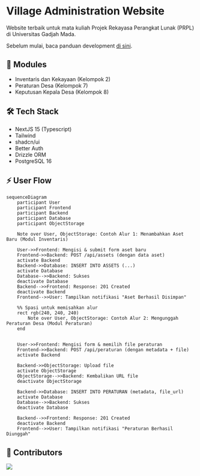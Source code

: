 # Village Administration Website

Website terbaik untuk mata kuliah Projek Rekayasa Perangkat Lunak (PRPL) di Universitas Gadjah Mada.

Sebelum mulai, baca panduan development [di sini](./docs/development.md).

## 🚀 Modules

- Inventaris dan Kekayaan (Kelompok 2)
- Peraturan Desa (Kelompok 7)
- Keputusan Kepala Desa (Kelompok 8)

## 🛠️ Tech Stack

- NextJS 15 (Typescript)
- Tailwind
- shadcn/ui
- Better Auth
- Drizzle ORM
- PostgreSQL 16

## ⚡ User Flow

```mermaid
sequenceDiagram
    participant User
    participant Frontend
    participant Backend
    participant Database
    participant ObjectStorage

    Note over User, ObjectStorage: Contoh Alur 1: Menambahkan Aset Baru (Modul Inventaris)

    User->>Frontend: Mengisi & submit form aset baru
    Frontend->>Backend: POST /api/assets (dengan data aset)
    activate Backend
    Backend->>Database: INSERT INTO ASSETS (...)
    activate Database
    Database-->>Backend: Sukses
    deactivate Database
    Backend-->>Frontend: Response: 201 Created
    deactivate Backend
    Frontend-->>User: Tampilkan notifikasi "Aset Berhasil Disimpan"

    %% Spasi untuk memisahkan alur
    rect rgb(240, 240, 240)
        Note over User, ObjectStorage: Contoh Alur 2: Mengunggah Peraturan Desa (Modul Peraturan)
    end


    User->>Frontend: Mengisi form & memilih file peraturan
    Frontend->>Backend: POST /api/peraturan (dengan metadata + file)
    activate Backend

    Backend->>ObjectStorage: Upload file
    activate ObjectStorage
    ObjectStorage-->>Backend: Kembalikan URL file
    deactivate ObjectStorage

    Backend->>Database: INSERT INTO PERATURAN (metadata, file_url)
    activate Database
    Database-->>Backend: Sukses
    deactivate Database

    Backend-->>Frontend: Response: 201 Created
    deactivate Backend
    Frontend-->>User: Tampilkan notifikasi "Peraturan Berhasil Diunggah"
```

## 👥 Contributors

<a href="https://github.com/sultandevin/desa/graphs/contributors">
  <img src="https://contrib.rocks/image?repo=sultandevin/desa" />
</a>



